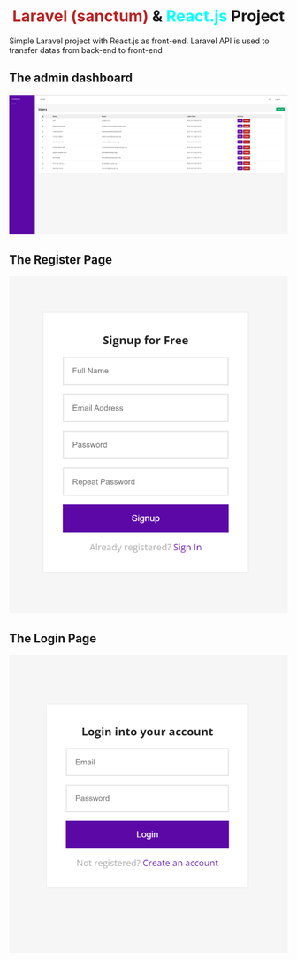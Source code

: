 <h1 align="center"><span style="color: #b72424">Laravel (sanctum)</span> & <span style="color: aqua"> React.js</span> Project</h1>

Simple Laravel project with React.js as front-end. Laravel API is used to transfer datas from back-end to front-end 

## The admin dashboard
<img src="./public/img/1.png">

## The Register Page
<img src="./public/img/2.png">

## The Login Page
<img src="./public/img/3.png">
